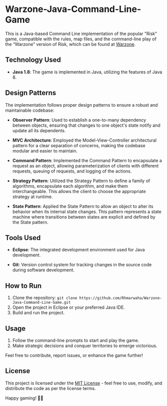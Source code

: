 # Warzone-Java-Command-Line-Game
This is a Java-based Command Line implementation of the popular "Risk" game, compatible with the rules, map files, and the command-line play of the “Warzone” version of Risk, which can be found at [Warzone](https://www.warzone.com/).

## Technology Used

- **Java 1.8**: The game is implemented in Java, utilizing the features of Java 8.

## Design Patterns

The implementation follows proper design patterns to ensure a robust and maintainable codebase:

- **Observer Pattern**: Used to establish a one-to-many dependency between objects, ensuring that changes to one object's state notify and update all its dependents.

- **MVC Architecture**: Employed the Model-View-Controller architectural pattern for a clear separation of concerns, making the codebase modular and easier to maintain.

- **Command Pattern**: Implemented the Command Pattern to encapsulate a request as an object, allowing parameterization of clients with different requests, queuing of requests, and logging of the actions.

- **Strategy Pattern**: Utilized the Strategy Pattern to define a family of algorithms, encapsulate each algorithm, and make them interchangeable. This allows the client to choose the appropriate strategy at runtime.

- **State Pattern**: Applied the State Pattern to allow an object to alter its behavior when its internal state changes. This pattern represents a state machine where transitions between states are explicit and defined by the State pattern.

## Tools Used

- **Eclipse**: The integrated development environment used for Java development.

- **Git**: Version control system for tracking changes in the source code during software development.

## How to Run

1. Clone the repository: `git clone https://github.com/Rhmarwaha/Warzone-Java-Command-Line-Game.git`
2. Open the project in Eclipse or your preferred Java IDE.
3. Build and run the project.

## Usage

1. Follow the command-line prompts to start and play the game.
2. Make strategic decisions and conquer territories to emerge victorious.

Feel free to contribute, report issues, or enhance the game further!

## License

This project is licensed under the [MIT License](LICENSE) - feel free to use, modify, and distribute the code as per the license terms.

Happy gaming! 🎲🌐